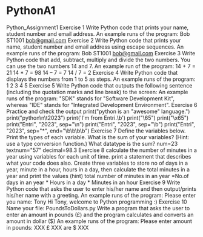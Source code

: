 # PythonA1
Python_Assignment1
Exercise 1 Write Python code that prints your name, student number and email address. An example runs of the program: Bob ST1001 bob@gmail.com 
Exercise 2 Write Python code that prints your name, student number and email address using escape sequences. An example runs of the program: Bob ST1001 bob@gmail.com 
Exercise 3 Write Python code that add, subtract, multiply and divide the two numbers. You can use the two numbers 14 and 7. An example run of the program: 14 + 7 = 21 14 * 7 = 98 14 – 7 = 7 14 / 7 = 2 
Exercise 4 Write Python code that displays the numbers from 1 to 5 as steps. An example runs of the program: 1 2 3 4 5 
Exercise 5 Write Python code that outputs the following sentence (including the quotation marks and line break) to the screen: An example runs of the program: "SDK" stands for "Software Development Kit", whereas "IDE" stands for "Integrated Development Environment". 
Exercise 6 Practice and check the output print("python is an \"awesome\" language.") print("python\n\t2023") print('I\'m from Entri.\b') print("\65") print("\x65") print("Entri", "2023", sep="\n") print("Entri", "2023", sep="\b") print("Entri", "2023", sep="*", end="\b\b\b\b") 
Exercise 7 Define the variables below. Print the types of each variable. What is the sum of your variables? (Hint: use a type conversion function.) What datatype is the sum? num=23 textnum="57" decimal=98.3 
Exercise 8 calculate the number of minutes in a year using variables for each unit of time. print a statement that describes what your code does also. Create three variables to store no of days in a year, minute in a hour, hours in a day, then calculate the total minutes in a year and print the values (hint) total number of minutes in an year =No.of days in an year * Hours in a day * Minutes in an hour 
Exercise 9 Write Python code that asks the user to enter his/her name and then output/prints his/her name with a greeting. An example runs of the program: Please enter you name: Tony Hi Tony, welcome to Python programming :) 
Exercise 10 Name your file: PoundsToDollars.py Write a program that asks the user to enter an amount in pounds (£) and the program calculates and converts an amount in dollar ($) An example runs of the program: Please enter amount in pounds: XXX £ XXX are $ XXX
